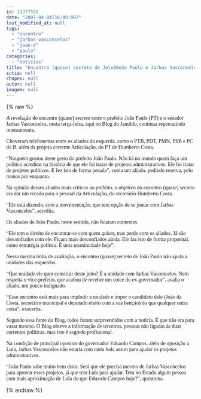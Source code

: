 ```yaml
---
id: 12377551
date: "2007-04-04T16:48:00Z"
last_modified_at: null
tags:
  - "encontro"
  - "jarbas-vasconcelos"
  - "joao-d"
  - "paulo"
categories:
  - "noticias"
title: "Encontro (quase) secreto de Jo\u00e3o Paulo e Jarbas Vasconcelos deixa aliados em polvorosa"
sutia: null
chapeu: null
autor: null
imagem: null
---
```

{% raw %}
<p><P><FONT face=Verdana>A revelação do encontro (quase) secreto entre o prefeito João Paulo (PT) e o senador Jarbas Vasconcelos, nesta terça-feira, aqui no Blog do Jamildo, continua repercutindo intensamente.</FONT></P></p>
<p><P><FONT face=Verdana>Choveram telefonemas entre os aliados da esquerda, como o PTB, PDT, PMN, PSB e PC do B, além da própria corrente Articulação, do PT de Humberto Costa.</FONT></P></p>
<p><P><FONT face=Verdana>“Ninguém gostou deste gesto do prefeito João Paulo. Não há no mundo quem faça um político acreditar na história de que ele foi tratar de projetos administrativos. Ele foi tratar de projetos políticos. E fez isto de forma pesada”, conta um aliado, pedindo reserva, pelo menos por enquanto.</FONT></P></p>
<p><P><FONT face=Verdana>Na opinião desses aliados mais críticos ao prefeito, o objetivo do encontro (quase) secreto era dar um recado para o pessoal da Articulação, do secretário Humberto Costa.</FONT></P></p>
<p><P><FONT face=Verdana>“Ele está dizendo, com a movimentação, que tem opção de se juntar com Jarbas Vasconcelos”, acredita.</FONT></P></p>
<p><P><FONT face=Verdana>Os aliados de João Paulo, neste sentido, não ficaram contentes.</FONT></P></p>
<p><P><FONT face=Verdana>“Ele tem o direito de encontrar-se com quem quiser, mas perde com os aliados. Já são desconfiados com ele. Ficam mais desconfiados ainda. Ele faz isto de forma proposital, como estratégia política. É uma unanimidade hoje”.</FONT></P></p>
<p><P><FONT face=Verdana>Nessa mesma linha de avaliação, o encontro (quase) secreto de João Paulo não ajuda a unidades das esquerdas.</FONT></P></p>
<p><P><FONT face=Verdana>“Que unidade ele quer construir deste jeito? É a unidade com Jarbas Vasconcelos. Nem respeita o vice-prefeito, que acabou de receber um coice do ex-governador”, avalia o aliado, um pouco indignado.</FONT></P></p>
<p><P><FONT face=Verdana>“Esse encontro está mais para implodir a unidade e impor o candidato dele (João da Costa, secretário municipal e deputado eleito com a sua benção) do que qualquer outra coisa”, exacerba.</FONT></P></p>
<p><P><FONT face=Verdana>Segundo essa fonte do Blog, todos foram surpreendidos com a notícia. É que não era para vasar mesmo. O Blog obteve a informação de terceiros, pessoas não ligadas às duas correntes políticas, mas isto é segredo profissional.</FONT></P></p>
<p><P><FONT face=Verdana>Na condição de principal opositor do governador Eduardo Campos, além de oposição a Lula, Jarbas Vasconcelos não estaria com tanta bola assim para ajudar os projetos administrativos.</FONT></P></p>
<p><P><FONT face=Verdana>“João Paulo sabe muito bem disto. Será que ele precisa mesmo de Jarbas Vasconcelos para aprovar esses projetos, já que tem Lula para ajudar. Tem no Estado algum pessoa com mais aproximação de Lula do que Eduardo Campos hoje?”, questiona.</FONT></P> </p>
{% endraw %}
